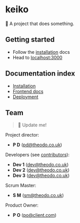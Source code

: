 # keiko

🚧 A project that does something.

## Getting started

- Follow the [installation](./docs/installation.md) docs
- Head to [localhost:3000](http://localhost:3000)

## Documentation index

- [Installation](./docs/installation.md)
- [Frontend docs](./frontend/README.md)
- [Deployment](./docs/deployment.md)

## Team

> 🚧 Update me!

Project director:
  - **P D** (pd@theodo.co.uk)

Developers (see [contributors](../../graphs/contributors)):
  - **Dev 1** (dev@theodo.co.uk)
  - **Dev 2** (dev@theodo.co.uk)
  - **Dev 3** (dev@theodo.co.uk)

Scrum Master:
  - **S M** (sm@theodo.co.uk)

Product Owner:
  - **P O** (po@client.com)
